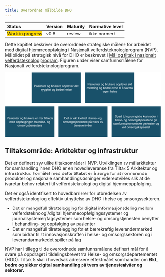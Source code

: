```yaml
---
title: Overordnet målbilde DHO
---
```


| Status | Version | Maturity | Normative level |
|:-------------|:------------------|:------|:-------|
|<span style="background-color:gold">Work in progress</span> | v0.8 | review  | ikke normert |

Dette kapitlet beskriver de overordnede strategiske målene for arbeidet med digital hjemmeoppfølging i Nasjonalt velferdsteknologiprogram (NVP). Målbildet på strategisk nivå for DHO er beskrevet i [Mål og tiltak i nasjonalt velferdsteknologiprogram](https://www.helsedirektoratet.no/tema/velferdsteknologi/velferdsteknologi). Figuren under viser samfunnsmålene for Nasjonalt velferdsteknologiprogram. 

![Samfunnsmål for NVP](img/samfunnsmal.png)

## Tiltaksområde: Arkitektur og infrastruktur
Det er definert syv ulike tiltaksområder i NVP. Utviklingen av målarkitektur for samhandling innen DHO er en hovedleveranse fra Tiltak 5 Arkitektur og infrastruktur. Formålet med dette tiltaket er å sørge for at normerende produkter og nasjonale samhandlingsløsninger videreutvikles slik at de ivaretar behov relatert til velferdsteknologi og digital hjemmeoppfølging.

Det er også identifisert to hovedbarrierer for utbredelsen av velferdsteknologi og effektiv utnyttelse av DHO i helse og omsorgssektoren.

* Det er mangelfull tilrettelegging for digital informasjonsdeling mellom velferdsteknologi/digital hjemmeoppfølgingssystemer og journalsystemer/fagsystemer som helse- og omsorgstjenesten benytter i behandling- og oppfølging av pasienter
* Det er mangelfull tilrettelegging for et bærekraftig leverandørmarked som bidrar til at innovasjonskraften i helse- og omsorgssektoren og i leverandørmarkedet spiller på lag

NVP har i tillegg til de overordnede samfunnsmålene definert mål for å svare på oppdraget i tildelingsbrevet fra Helse- og omsorgsdepartementet (HOD). Tiltak 5 skal i hovedsak adressere effektmålet som handler om **Økt, bedre og sikker digital samhandling på tvers av tjenestenivåer og sektorer.**
<!--alternativt kan vi vurdere å fjerne de 5 punktene under da vi ikke går inn på status på disse. Foreslår det og fjerner.-->